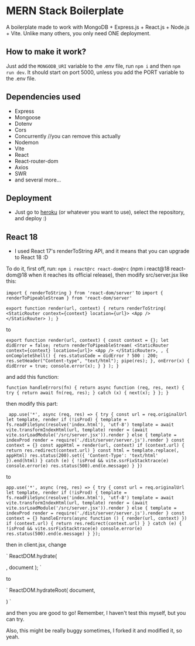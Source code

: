 # MERN Stack Boilerplate

A boilerplate made to work with MongoDB + Express.js + React.js + Node.js + Vite. Unlike many others, you only need ONE deployment.

## How to make it work?

Just add the `MONGODB_URI` variable to the .env file, run `npm i` and then `npm run dev`. It should start on port 5000, unless you add the PORT variable to the .env file.

## Dependencies used

  - Express
  - Mongoose
  - Dotenv
  - Cors
  - Concurrently //you can remove this actually
  - Nodemon
  - Vite
  - React
  - React-router-dom
  - Axios
  - SWR
  - and several more...

## Deployment

- Just go to [heroku](https://heroku.com/) (or whatever you want to use), select the repository, and deploy :)

## React 18

- I used React 17's renderToString API, and it means that you can upgrade to React 18 :D

To do it, first off, run: `npm i react@rc react-dom@rc` (npm i react@18 react-dom@18 when it reaches its official release), then modify src/server.jsx like this:

`import { renderToString } from 'react-dom/server'` to `import { renderToPipeableStream } from 'react-dom/server'`

`
export function render(url, context) {
    return renderToString(
        <StaticRouter context={context} location={url}>
            <App />
        </StaticRouter>
    );
}
`

to

`
export function render(url, context) {
  const context = {};
  let didError = false;
  return renderToPipeableStream(
    <StaticRouter context={context} location={url}>
      <App />
    </StaticRouter>,
    ,
    {
      onCompleteShell() {
        res.statusCode = didError ? 500 : 200;
        res.setHeader("Content-type", "text/html");
        pipe(res);
      },
      onError(x) {
        didError = true;
        console.error(x);
      }
    }
  );
}
`

and add this function:

`
function handleErrors(fn) {
  return async function (req, res, next) {
    try {
      return await fn(req, res);
    }
    catch (x) {
      next(x);
    }
  };
}
`

then modify this part:

`
app.use('*', async (req, res) => {
    try {
      const url = req.originalUrl
      let template, render
      if (!isProd) {
        template = fs.readFileSync(resolve('index.html'), 'utf-8')
        template = await vite.transformIndexHtml(url, template)
        render = (await vite.ssrLoadModule('/src/server.jsx')).render
      }
      else {
        template = indexProd
        render = require('./dist/server/server.js').render
      }
      const context = {}
      const appHtml = render(url, context)
      if (context.url) {
        return res.redirect(context.url)
      }
      const html = template.replace(`<!--content-->`, appHtml)
      res.status(200).set({ 'Content-Type': 'text/html' }).end(html)
    }
    catch (e) {
      !isProd && vite.ssrFixStacktrace(e)
      console.error(e)
      res.status(500).end(e.message)
    }
  })
`

to

`
app.use('*', async (req, res) => {
    try {
      const url = req.originalUrl
      let template, render
      if (!isProd) {
        template = fs.readFileSync(resolve('index.html'), 'utf-8')
        template = await vite.transformIndexHtml(url, template)
        render = (await vite.ssrLoadModule('/src/server.jsx')).render
      }
      else {
        template = indexProd
        render = require('./dist/server/server.js').render
      }
      const context = {}
      handleErrors(async function () {
        render(url, context)
      })
      if (context.url) {
        return res.redirect(context.url)
      }
    }
    catch (e) {
      !isProd && vite.ssrFixStacktrace(e)
      console.error(e)
      res.status(500).end(e.message)
    }
  });
`

then in client.jsx, change

`
ReactDOM.hydrate(
  <Html>
    <BrowserRouter>
      <App />
    </BrowserRouter>
  </Html>,
  document
);
`

to

`
ReactDOM.hydrateRoot(
  document,
  <Html>
    <BrowserRouter>
      <App />
    </BrowserRouter>
  </Html>
)
`

and then you are good to go! Remember, I haven't test this myself, but you can try.

Also, this might be really buggy sometimes, I forked it and modified it, so yeah.

